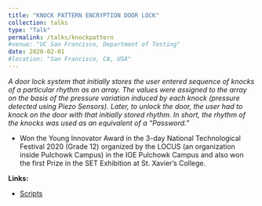 ```yaml
---
title: "KNOCK PATTERN ENCRYPTION DOOR LOCK"
collection: talks
type: "Talk"
permalink: /talks/knockpattern
#venue: "UC San Francisco, Department of Testing"
date: 2020-02-01
#location: "San Francisco, CA, USA"
---
```


*A door lock system that initially stores the user entered sequence of knocks of a particular rhythm as an array. The values were assigned to the array on the basis of the pressure variation induced by each knock (pressure detected using Piezo Sensors). Later, to unlock the door, the user had to knock on the door with that initially stored rhythm. In short, the rhythm of the knocks was used as an equivalent of a “Password.”*

- Won the Young Innovator Award in the 3-day National Technological Festival 2020 (Grade 12) organized by the LOCUS (an organization inside Pulchowk Campus) in the IOE Pulchowk Campus and also won the first Prize in the SET Exhibition at St. Xavier’s College.

**Links:**  
- [Scripts](https://github.com/reyan-k-sapkota/LOCUS_Arduino-scripts)
